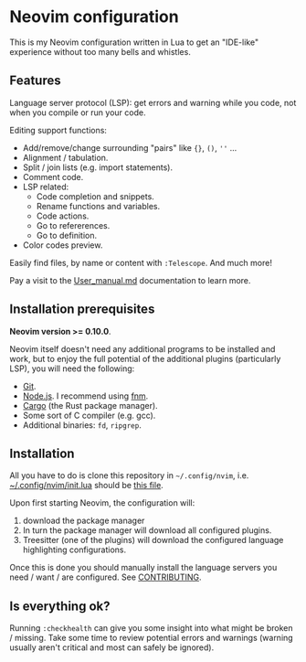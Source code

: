 # Neovim configuration

This is my Neovim configuration written in Lua to get an "IDE-like" experience
without too many bells and whistles.


## Features

Language server protocol (LSP): get errors and warning while you code, not when
you compile or run your code.

Editing support functions:

- Add/remove/change surrounding "pairs" like `{}`, `()`, `''` ...
- Alignment / tabulation.
- Split / join lists (e.g. import statements).
- Comment code.
- LSP related:
  - Code completion and snippets.
  - Rename functions and variables.
  - Code actions.
  - Go to refererences.
  - Go to definition.
- Color codes preview.

Easily find files, by name or content with `:Telescope`. And much more!

Pay a visit to the [User_manual.md](./User_manual.md) documentation to learn
more.


## Installation prerequisites

**Neovim version >= 0.10.0**.

Neovim itself doesn't need any additional programs to be installed and work,
but to enjoy the full potential of the additional plugins (particularly LSP),
you will need the following:

- [Git](https://git-scm.com/).
- [Node.js](https://nodejs.org/en). I recommend using
  [fnm](https://github.com/Schniz/fnm).
- [Cargo](https://github.com/rust-lang/cargo) (the Rust package manager).
- Some sort of C compiler (e.g. gcc).
- Additional binaries: `fd`, `ripgrep`.


## Installation

All you have to do is clone this repository in `~/.config/nvim`, i.e.
[~/.config/nvim/init.lua](~/.config/nvim/init.lua) should be [this
file](./init.lua).

Upon first starting Neovim, the configuration will:

1. download the package manager
1. In turn the package manager will download all configured plugins.
1. Treesitter (one of the plugins) will download the configured language
   highlighting configurations.

Once this is done you should manually install the language servers you need /
want / are configured. See
[CONTRIBUTING](./CONTRIBUTING.md##lsp-configuration).


## Is everything ok?

Running `:checkhealth` can give you some insight into what might be broken /
missing. Take some time to review potential errors and warnings (warning
usually aren't critical and most can safely be ignored).

